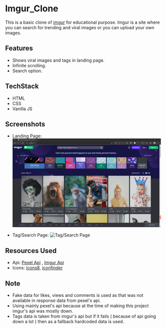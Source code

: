 # Imgur_Clone

This is a basic clone of [imgur](https://imgur.com/) for educational purpose.
Imgur is a site where you can search for trending and viral images or you can upload your own images.

## Features
- Shows viral images and tags in landing page.
- Infinite scrolling.
- Search option.

## TechStack
- HTML
- CSS
- Vanilla JS

## Screenshots

- Landing Page: 
![Landing Page](./Images/Screenshot_Landing.png)

- Tag/Search Page: 
![Tag/Search Page](./Images/Screenshot_Tags_Search.png)


## Resources Used
- Api: [Pexel Api](https://www.pexels.com/api) , [Imgur Api](https://apidocs.imgur.com/)
- Icons: [icons8](https://icons8.com/), [iconfinder](https://www.iconfinder.com/)

## Note
- Fake data for likes, views and comments is used as that was not available in response data from pexel's api.
- Using mainly pexel's api because at the time of making this project imgur's api was mostly down.
- Tags data is taken from imgur's api but if it fails ( because of api going down a lot ) then as a fallback hardcoded data is used.


